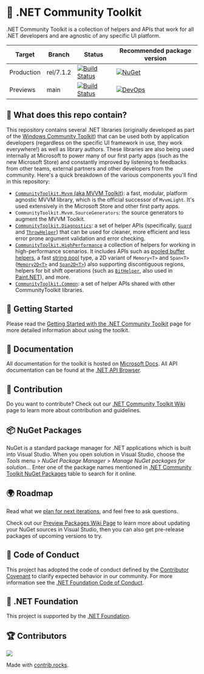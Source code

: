 # 🧰 .NET Community Toolkit

.NET Community Toolkit is a collection of helpers and APIs that work for all .NET developers and are agnostic of any specific UI platform.

| Target | Branch | Status | Recommended package version |
| ------ | ------ | ------ | ------ |
| Production | rel/7.1.2 | [![Build Status](https://dev.azure.com/dotnet/CommunityToolkit/_apis/build/status/Toolkit-CI?branchName=rel/7.1.1)](https://dev.azure.com/dotnet/CommunityToolkit/_build/latest?definitionId=10&branchName=rel/7.1.1) | [![NuGet](https://img.shields.io/nuget/v/Microsoft.Toolkit.svg)](https://www.nuget.org/profiles/Microsoft.Toolkit) |
| Previews | main | [![Build Status](https://dev.azure.com/dotnet/CommunityToolkit/_apis/build/status/Toolkit-CI?branchName=main)](https://dev.azure.com/dotnet/CommunityToolkit/_build/latest?definitionId=10) | [![DevOps](https://vsrm.dev.azure.com/dotnet/_apis/public/Release/badge/696bc9fd-f160-4e97-a1bd-7cbbb3b58f66/1/1)](https://dev.azure.com/dotnet/CommunityToolkit/_packaging?_a=feed&feed=CommunityToolkit-MainLatest) |

## 👀 What does this repo contain?

This repository contains several .NET libraries (originally developed as part of the [Windows Community Toolkit](https://github.com/CommunityToolkit/WindowsCommunityToolkit)) that can be used both by application developers (regardless on the specific UI framework in use, they work everywhere!) as well as library authors. These libraries are also being used internally at Microsoft to power many of our first party apps (such as the new Microsoft Store) and constantly improved by listening to feedbacks from other teams, external partners and other developers from the community. Here's a quick breakdown of the various components you'll find in this repository:

- [`CommunityToolkit.Mvvm` (aka MVVM Toolkit)](https://docs.microsoft.com/en-us/windows/communitytoolkit/mvvm/introduction): a fast, modular, platform agnostic MVVM library, which is the official successor of `MvvmLight`. It's used extensively in the Microsoft Store and other first party apps.
- `CommunityToolkit.Mvvm.SourceGenerators`: the source generators to augment the MVVM Toolkit.
- [`CommunityToolkit.Diagnostics`](https://docs.microsoft.com/en-us/windows/communitytoolkit/diagnostics/introduction): a set of helper APIs (specifically, [`Guard`](https://docs.microsoft.com/en-us/windows/communitytoolkit/developer-tools/guard) and [`ThrowHelper`](https://docs.microsoft.com/en-us/windows/communitytoolkit/developer-tools/throwhelper)) that can be used for cleaner, more efficient and less error prone argument validation and error checking.
- [`CommunityToolkit.HighPerformance`](https://docs.microsoft.com/en-us/windows/communitytoolkit/high-performance/introduction) a collection of helpers for working in high-performance scenarios. It includes APIs such as [pooled buffer helpers](https://docs.microsoft.com/en-us/windows/communitytoolkit/high-performance/memoryowner), a fast [string pool](https://docs.microsoft.com/en-us/windows/communitytoolkit/high-performance/stringpool) type, a 2D variant of `Memory<T>` and `Span<T>` ([`Memory2D<T>`](https://docs.microsoft.com/en-us/windows/communitytoolkit/high-performance/memory2d) and [`Span2D<T>`](https://docs.microsoft.com/en-us/windows/communitytoolkit/high-performance/span2d)) also supporting discontiguous regions, helpers for bit shift operations (such as [`BitHelper`](https://docs.microsoft.com/en-us/windows/communitytoolkit/high-performance/span2d), also used in [Paint.NET](https://www.getpaint.net/)), and more.
- [`CommunityToolkit.Common`](https://docs.microsoft.com/en-us/dotnet/api/?term=communitytoolkit.common): a set of helper APIs shared with other CommunityToolkit libraries.

## 🙌 Getting Started

Please read the [Getting Started with the .NET Community Toolkit](https://docs.microsoft.com/windows/communitytoolkit/getting-started) page for more detailed information about using the toolkit.

## 📃 Documentation

All documentation for the toolkit is hosted on [Microsoft Docs](https://docs.microsoft.com/windows/communitytoolkit/). All API documentation can be found at the [.NET API Browser](https://docs.microsoft.com/dotnet/api/?view=win-comm-toolkit-dotnet-stable).

## 🚀 Contribution

Do you want to contribute? Check out our [.NET Community Toolkit Wiki](https://aka.ms/wct/wiki) page to learn more about contribution and guidelines.

## 📦 NuGet Packages

NuGet is a standard package manager for .NET applications which is built into Visual Studio. When you open solution in Visual Studio, choose the *Tools* menu > *NuGet Package Manager* > *Manage NuGet packages for solution…* Enter one of the package names mentioned in [.NET Community Toolkit NuGet Packages](https://docs.microsoft.com/windows/communitytoolkit/nuget-packages) table to search for it online.

## 🌍 Roadmap

Read what we [plan for next iterations](https://github.com/CommunityToolkit/dotnet/milestones), and feel free to ask questions.

Check out our [Preview Packages Wiki Page](https://github.com/CommunityToolkit/dotnet/wiki/Preview-Packages) to learn more about updating your NuGet sources in Visual Studio, then you can also get pre-release packages of upcoming versions to try.

## 📄 Code of Conduct

This project has adopted the code of conduct defined by the [Contributor Covenant](http://contributor-covenant.org/) to clarify expected behavior in our community.
For more information see the [.NET Foundation Code of Conduct](CODE_OF_CONDUCT.md).

## 🏢 .NET Foundation

This project is supported by the [.NET Foundation](http://dotnetfoundation.org).

## 🏆 Contributors

<a href="https://github.com/CommunityToolkit/dotnet/graphs/contributors">
  <img src="https://contrib.rocks/image?repo=CommunityToolkit/dotnet" />
</a>

Made with [contrib.rocks](https://contrib.rocks).
